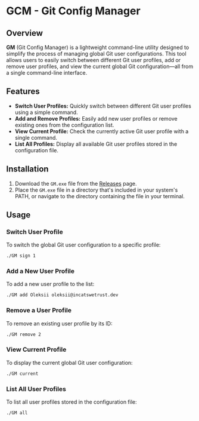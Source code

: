 # GCM - Git Config Manager

## Overview

**GM** (Git Config Manager) is a lightweight command-line utility designed to simplify the process of managing global Git user configurations. This tool allows users to easily switch between different Git user profiles, add or remove user profiles, and view the current global Git configuration—all from a single command-line interface.

## Features

* **Switch User Profiles:** Quickly switch between different Git user profiles using a simple command.
* **Add and Remove Profiles:** Easily add new user profiles or remove existing ones from the configuration list.
* **View Current Profile:** Check the currently active Git user profile with a single command.
* **List All Profiles:** Display all available Git user profiles stored in the configuration file.

## Installation

1. Download the `GM.exe` file from the [Releases](https://github.com/incatswetrust/GCM/releases) page.
2. Place the `GM.exe` file in a directory that's included in your system's PATH, or navigate to the directory containing the file in your terminal.

## Usage

### Switch User Profile

To switch the global Git user configuration to a specific profile:
```bash
./GM sign 1
```

### Add a New User Profile

To add a new user profile to the list:
```bash
./GM add Oleksii oleksii@incatswetrust.dev
```

### Remove a User Profile

To remove an existing user profile by its ID:
```bash
./GM remove 2
```

### View Current Profile

To display the current global Git user configuration:
```bash
./GM current
```

### List All User Profiles

To list all user profiles stored in the configuration file:
```bash
./GM all
```

